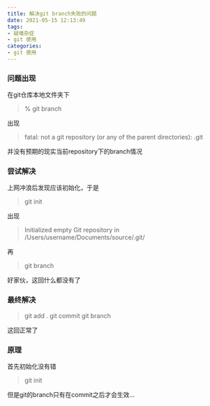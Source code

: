 ```yaml
---
title: 解决git branch失败的问题
date: 2021-05-15 12:13:49
tags:
- 疑难杂症
- git 使用
categories:
- git 使用
---
```


### 问题出现

在git仓库本地文件夹下

>% git branch

出现
>fatal: not a git repository (or any of the parent directories): .git
<!--more-->
并没有预期的现实当前repository下的branch情况

### 尝试解决

上网冲浪后发现应该初始化，于是

>git init

出现
>Initialized empty Git repository in /Users/username/Documents/source/.git/

再
>git branch

好家伙，这回什么都没有了

### 最终解决

>git add .
>git commit
>git branch

这回正常了

### 原理
首先初始化没有错
>git init

但是git的branch只有在commit之后才会生效...

